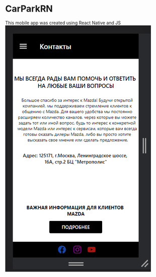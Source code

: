 # CarParkRN
This mobile app was created using React Native and JS
![](https://github.com/AleksandraBlinova/CarParkRN/blob/ReactNativeCarPark/contacts.PNG)
